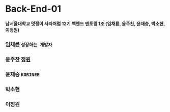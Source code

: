 # Back-End-01
**남서울대학교 멋쟁이 사자처럼 12기 백엔드 멘토링 1조 (임채륜, 윤주찬, 윤재승, 박소현, 이정원)**

### 임채륜 `성장하는 개발자`
### 윤주찬 [정원](%C1%A4%BF%F8)
### 윤재승 `KORINEE`
### 박소현
### 이정원

